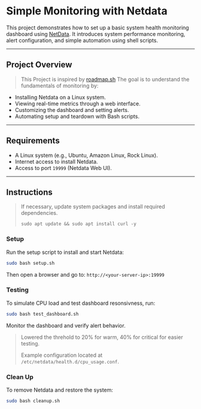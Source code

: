 # Simple Monitoring with Netdata

This project demonstrates how to set up a basic system health monitoring dashboard using [NetData](https://github.com/netdata/netdata). It introduces system performance monitoring, alert configuration, and simple automation using shell scripts. 

---
## Project Overview
> This Project is inspired by [roadmap.sh](https://roadmap.sh/projects/simple-monitoring-dashboard)
The goal is to understand the fundamentals of monitoring by:
- Installing Netdata on a Linux system.
- Viewing real-time metrics through a web interface.
- Customizing the dashboard and setting alerts.
- Automating setup and teardown with Bash scripts.

---
## Requirements
- A Linux system (e.g., Ubuntu, Amazon Linux, Rock Linux).
- Internet access to install Netdata.
- Access to port `19999` (Netdata Web UI).

---
## Instructions
> If necessary, update system packages and install required dependencies.
> 
> `sudo apt update && sudo apt install curl -y`

### Setup
Run the setup script to install and start Netdata:
```BASH
sudo bash setup.sh
```

Then open a browser and go to:
`http://<your-server-ip>:19999`

### Testing
To simulate CPU load and test dashboard resonsivness, run:
```BASH
sudo bash test_dashboard.sh
```
Monitor the dashboard and verify alert behavior. 
> Lowered the threhold to 20% for warm, 40% for critical for easier testing.
> 
> Example configuration located at `/etc/netdata/health.d/cpu_usage.conf`.

### Clean Up
To remove Netdata and restore the system:
```BASH
sudo bash cleanup.sh
```

